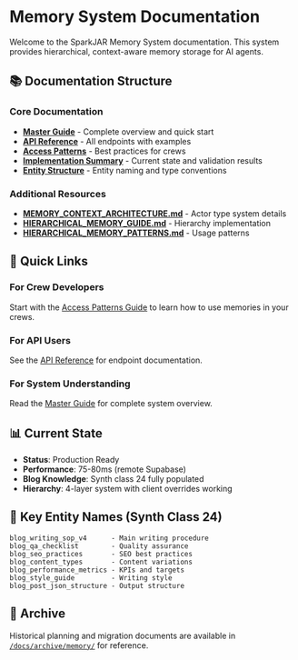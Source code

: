 # Memory System Documentation

Welcome to the SparkJAR Memory System documentation. This system provides hierarchical, context-aware memory storage for AI agents.

## 📚 Documentation Structure

### Core Documentation
- **[Master Guide](./MEMORY_SYSTEM_MASTER_GUIDE.md)** - Complete overview and quick start
- **[API Reference](./api-reference.md)** - All endpoints with examples
- **[Access Patterns](./access-patterns.md)** - Best practices for crews
- **[Implementation Summary](./implementation-summary.md)** - Current state and validation results
- **[Entity Structure](./entity-structure.md)** - Entity naming and type conventions

### Additional Resources
- **[MEMORY_CONTEXT_ARCHITECTURE.md](../MEMORY_CONTEXT_ARCHITECTURE.md)** - Actor type system details
- **[HIERARCHICAL_MEMORY_GUIDE.md](../HIERARCHICAL_MEMORY_GUIDE.md)** - Hierarchy implementation
- **[HIERARCHICAL_MEMORY_PATTERNS.md](../HIERARCHICAL_MEMORY_PATTERNS.md)** - Usage patterns

## 🚀 Quick Links

### For Crew Developers
Start with the [Access Patterns Guide](./access-patterns.md) to learn how to use memories in your crews.

### For API Users
See the [API Reference](./api-reference.md) for endpoint documentation.

### For System Understanding
Read the [Master Guide](./MEMORY_SYSTEM_MASTER_GUIDE.md) for complete system overview.

## 📊 Current State

- **Status**: Production Ready
- **Performance**: 75-80ms (remote Supabase)
- **Blog Knowledge**: Synth class 24 fully populated
- **Hierarchy**: 4-layer system with client overrides working

## 🔑 Key Entity Names (Synth Class 24)

```
blog_writing_sop_v4      - Main writing procedure
blog_qa_checklist        - Quality assurance
blog_seo_practices       - SEO best practices
blog_content_types       - Content variations
blog_performance_metrics - KPIs and targets
blog_style_guide         - Writing style
blog_post_json_structure - Output structure
```

## 📁 Archive

Historical planning and migration documents are available in [`/docs/archive/memory/`](../archive/memory/) for reference.